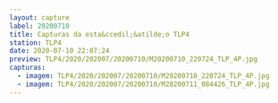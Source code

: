 ```yaml
---
layout: capture
label: 20200710
title: Capturas da esta&ccedil;&atilde;o TLP4
station: TLP4
date: 2020-07-10 22:07:24
preview: TLP4/2020/202007/20200710/M20200710_220724_TLP_4P.jpg
capturas:
  - imagem: TLP4/2020/202007/20200710/M20200710_220724_TLP_4P.jpg
  - imagem: TLP4/2020/202007/20200710/M20200711_084426_TLP_4P.jpg
---
```

